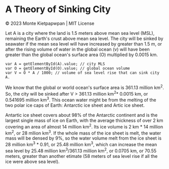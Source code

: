 # A Theory of Sinking City 
© 2023 Monte Kietpapwpan | MIT License

Let A is a city where the land is 1.5 meters above mean sea level (MSL), remaining the Earth's crust above mean sea level. The city will be sinked by seawater if the mean sea level will have increased by greater than 1.5 m, or after the rising volume of water in the global ocean (v) will have been greater than the global ocean's surface area (O) multiplied by 0.0015 km.

```
var A = getElementById(A).value; // city MLS
var O = getElementById(O).value; // global ocean volume
var V = O * A / 1000; // volume of sea level rise that can sink city A.
```


We know that the global or world ocean's surface area is 361.13 million km<sup>2</sup>. So, the city will be sinked after V > 361.13 million km<sup>2</sup>* 0.0015 km, or 0.541695 million km<sup>3</sup>. This ocean water might be from the melting of the two polar ice caps of Earth: Antarctic ice sheet and Artic ice sheet.

Antartic ice sheet covers about 98% of the Antarctic continent and is the largest single mass of ice on Earth, with the average thickness of over 2 km covering an area of almost 14 million km<sup>2</sup>. Its ice volume is 2 km * 14 million km<sup>2</sup>, or 28 mllion km<sup>3</sup>. If the whole mass of the ice sheet is melt, the water mass will be densed by 9%, so the water volume melt from the ice sheet is 28 million km<sup>3</sup> * 0.91, or 25.48 million km<sup>3</sup>, which can increase the mean sea level by 25.48 million km<sup>3</sup>/361.13 million km<sup>2</sup>, or 0.0705 km, or 70.55 meters, greater than another etimate (58 meters of sea level rise if all the ice were above sea level).    
  
